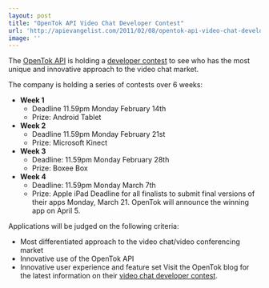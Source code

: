 ```yaml
---
layout: post
title: "OpenTok API Video Chat Developer Contest"
url: 'http://apievangelist.com/2011/02/08/opentok-api-video-chat-developer-contest/'
image: ''
---
```


The [OpenTok API][1] is holding a [developer contest][2] to see who has the most unique and innovative approach to the video chat market.

The company is holding a series of contests over 6 weeks:

  * **Week 1**
    * Deadline 11.59pm Monday February 14th
    * Prize: Android Tablet
  * **Week 2**
    * Deadline 11.59pm Monday February 21st
    * Prize: Microsoft Kinect
  * **Week 3**
    * Deadline: 11.59pm Monday February 28th
    * Prize: Boxee Box
  * **Week 4**
    * Deadline: 11.59pm Monday March 7th
    * Prize: Apple iPad
Deadline for all finalists to submit final versions of their apps Monday, March 21. [<img class="c1" src="http://kinlane-productions.s3.amazonaws.com/tokbox/open-tok-dark.png" alt="" align="right" />][1] OpenTok will announce the winning app on April 5.

Applications will be judged on the following criteria:

  * Most differentiated approach to the video chat/video conferencing market
  * Innovative use of the OpenTok API
  * Innovative user experience and feature set
Visit the OpenTok blog for the latest information on their [video chat developer contest][2].

   [1]: http://www.tokbox.com/opentok/
   [2]: http://www.tokbox.com/developersblog/contests/win-an-audience-with-2million-users/
